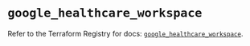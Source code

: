 # `google_healthcare_workspace`

Refer to the Terraform Registry for docs: [`google_healthcare_workspace`](https://registry.terraform.io/providers/hashicorp/google-beta/6.37.0/docs/resources/google_healthcare_workspace).
